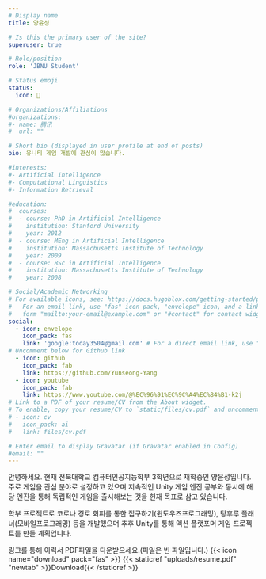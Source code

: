 ```yaml
---
# Display name
title: 양윤성

# Is this the primary user of the site?
superuser: true

# Role/position
role: 'JBNU Student'

# Status emoji
status:
  icon: 👾

# Organizations/Affiliations
#organizations:
#- name: 腾讯
#  url: ""

# Short bio (displayed in user profile at end of posts)
bio: 유니티 게임 개발에 관심이 많습니다.

#interests:
#- Artificial Intelligence
#- Computational Linguistics
#- Information Retrieval

#education:
#  courses:
#  - course: PhD in Artificial Intelligence
#    institution: Stanford University
#    year: 2012
#  - course: MEng in Artificial Intelligence
#    institution: Massachusetts Institute of Technology
#    year: 2009
#  - course: BSc in Artificial Intelligence
#    institution: Massachusetts Institute of Technology
#    year: 2008

# Social/Academic Networking
# For available icons, see: https://docs.hugoblox.com/getting-started/page-builder/#icons
#   For an email link, use "fas" icon pack, "envelope" icon, and a link in the
#   form "mailto:your-email@example.com" or "#contact" for contact widget.
social:
  - icon: envelope
    icon_pack: fas
    link: 'google:today3504@gmail.com' # For a direct email link, use "mailto:test@example.org".
# Uncomment below for Github link
  - icon: github
    icon_pack: fab
    link: https://github.com/Yunseong-Yang
  - icon: youtube
    icon_pack: fab
    link: https://www.youtube.com/@%EC%96%91%EC%9C%A4%EC%84%B1-k2j
# Link to a PDF of your resume/CV from the About widget.
# To enable, copy your resume/CV to `static/files/cv.pdf` and uncomment the lines below.
# - icon: cv
#   icon_pack: ai
#   link: files/cv.pdf

# Enter email to display Gravatar (if Gravatar enabled in Config)
#email: ""
---
```


안녕하세요. 현재 전북대학교 컴퓨터인공지능학부 3학년으로 재학중인 양윤성입니다. 주로 게임을 관심 분야로 설정하고 있으며 지속적인 Unity 게임 엔진 공부와 동시에 해당 엔진을 통해 독립적인 게임을 출시해보는 것을 현재 목표로 삼고 있습니다.

학부 프로젝트로 코로나 경로 회피를 통한 집구하기(윈도우즈프로그래밍), 탕후루 플래너(모바일프로그래밍) 등을 개발했으며 추후 Unity를 통해 액션 플랫포머 게임 프로젝트를 만들 계획입니다.

링크를 통해 이력서 PDF파일을 다운받으세요.(파일은 빈 파일입니다.)
{{< icon name="download" pack="fas" >}} {{< staticref "uploads/resume.pdf" "newtab" >}}Download{{< /staticref >}} 